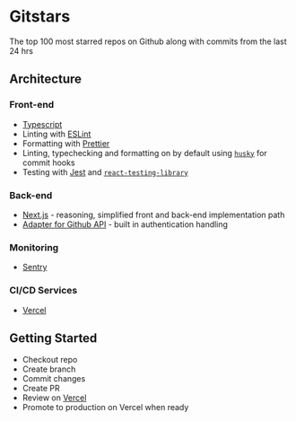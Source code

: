 # Gitstars

The top 100 most starred repos on Github along with commits from the last 24 hrs

## Architecture

### Front-end

- [Typescript](https://www.typescriptlang.org/)
- Linting with [ESLint](https://eslint.org/)
- Formatting with [Prettier](https://prettier.io/)
- Linting, typechecking and formatting on by default using [`husky`](https://github.com/typicode/husky) for commit hooks
- Testing with [Jest](https://jestjs.io/) and [`react-testing-library`](https://testing-library.com/docs/react-testing-library/intro)

### Back-end

- [Next.js](https://nextjs.org/) - reasoning, simplified front and back-end implementation path
- [Adapter for Github API](https://github.com/octokit/request.js) - built in authentication handling

### Monitoring

- [Sentry](https://sentry.io)

### CI/CD Services

- [Vercel](https://vercel.com)

## Getting Started

- Checkout repo
- Create branch
- Commit changes
- Create PR
- Review on [Vercel](https://vercel.com)
- Promote to production on Vercel when ready

